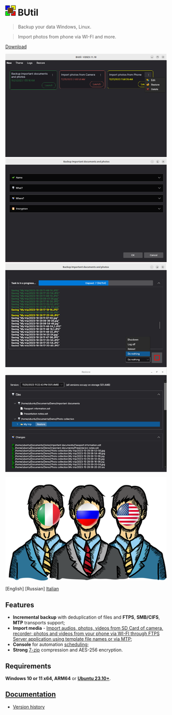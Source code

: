 # ![BUtil Logotype](./help/Assets/Logotype.png) BUtil

> Backup your data Windows, Linux.

> Import photos from phone via WI-FI and more.

[Download](https://drweb86.synology.me:88/?release=2024.03.28)

![Tasks application 1](./help/Assets/Image%20-%20Tasks%20App%20-%201.png)
![Tasks application 2](./help/Assets/Image%20-%20Tasks%20App%20-%202.png)
![Launch task application](./help/Assets/Image%20-%20Launch%20App.png)
![Restore application](./help/Assets/Image%20-%20Restore%20App.png)

![Supported Languages](./help/Assets/Image%20-%20Languages.png)

[English] [Russian] [Italian](https://github.com/bovirus)

## Features

- **Incremental backup** with deduplication of files and **FTPS**, **SMB/CIFS**, **MTP** transports support;
- **Import media** - [Import audios, photos, videos from SD Card of camera, recorder; photos and videos from your phone via WI-FI through FTPS Server application using template file names or via MTP](./help/Import%20media%20task.md);
- **Console** for automation [scheduling](./help/Command%20line.md);
- **Strong** [7-zip](https://www.7-zip.org/) compression and AES-256 encryption.

## Requirements

**Windows 10 or 11 x64, ARM64** or [**Ubuntu 23.10+**](./help/Ubuntu.md).

## [Documentation](https://github.com/drweb86/butil/tree/master/help)

- [Version history](./help/Version%20History%20(Changelog).md)
